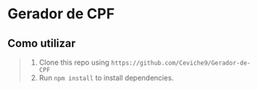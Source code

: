 # Gerador de CPF

## Como utilizar
>1. Clone this repo using `https://github.com/Ceviche9/Gerador-de-CPF`
>2. Run `npm install` to install dependencies.<br />


